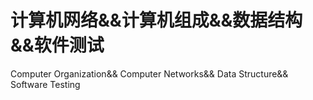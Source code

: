 # 计算机网络&&计算机组成&&数据结构&&软件测试
Computer Organization&&
Computer Networks&&
Data Structure&&
Software Testing
